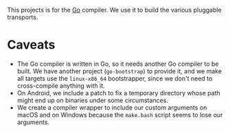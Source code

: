 This projects is for the [Go](https://go.dev/) compiler.
We use it to build the various pluggable transports.

# Caveats

- The Go compiler is written in Go, so it needs another Go compiler to be built.
  We have another project (`go-bootstrap`) to provide it, and we make all
  targets use the `linux-x86_64` bootstrapper, since we don't need to
  cross-compile anything with it.
- On Android, we include a patch to fix a temporary directory whose path might
  end up on binaries under some circumstances.
- We create a compiler wrapper to include our custom arguments on macOS and on
  Windows because the `make.bash` script seems to lose our arguments.
